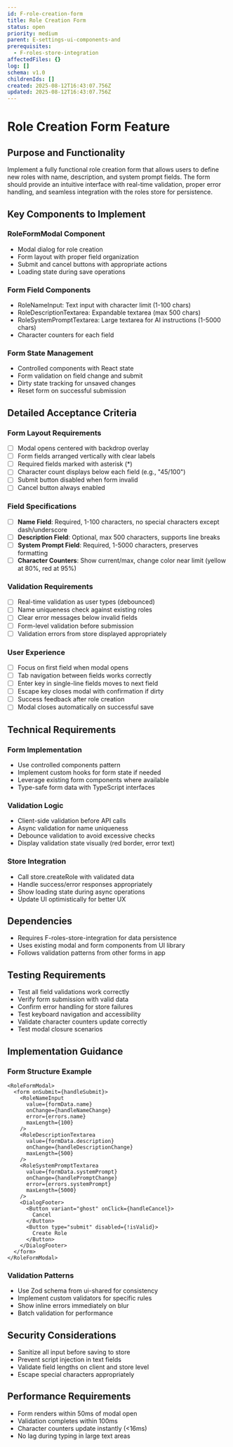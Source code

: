 ```yaml
---
id: F-role-creation-form
title: Role Creation Form
status: open
priority: medium
parent: E-settings-ui-components-and
prerequisites:
  - F-roles-store-integration
affectedFiles: {}
log: []
schema: v1.0
childrenIds: []
created: 2025-08-12T16:43:07.756Z
updated: 2025-08-12T16:43:07.756Z
---
```


# Role Creation Form Feature

## Purpose and Functionality

Implement a fully functional role creation form that allows users to define new roles with name, description, and system prompt fields. The form should provide an intuitive interface with real-time validation, proper error handling, and seamless integration with the roles store for persistence.

## Key Components to Implement

### RoleFormModal Component

- Modal dialog for role creation
- Form layout with proper field organization
- Submit and cancel buttons with appropriate actions
- Loading state during save operations

### Form Field Components

- RoleNameInput: Text input with character limit (1-100 chars)
- RoleDescriptionTextarea: Expandable textarea (max 500 chars)
- RoleSystemPromptTextarea: Large textarea for AI instructions (1-5000 chars)
- Character counters for each field

### Form State Management

- Controlled components with React state
- Form validation on field change and submit
- Dirty state tracking for unsaved changes
- Reset form on successful submission

## Detailed Acceptance Criteria

### Form Layout Requirements

- [ ] Modal opens centered with backdrop overlay
- [ ] Form fields arranged vertically with clear labels
- [ ] Required fields marked with asterisk (\*)
- [ ] Character count displays below each field (e.g., "45/100")
- [ ] Submit button disabled when form invalid
- [ ] Cancel button always enabled

### Field Specifications

- [ ] **Name Field**: Required, 1-100 characters, no special characters except dash/underscore
- [ ] **Description Field**: Optional, max 500 characters, supports line breaks
- [ ] **System Prompt Field**: Required, 1-5000 characters, preserves formatting
- [ ] **Character Counters**: Show current/max, change color near limit (yellow at 80%, red at 95%)

### Validation Requirements

- [ ] Real-time validation as user types (debounced)
- [ ] Name uniqueness check against existing roles
- [ ] Clear error messages below invalid fields
- [ ] Form-level validation before submission
- [ ] Validation errors from store displayed appropriately

### User Experience

- [ ] Focus on first field when modal opens
- [ ] Tab navigation between fields works correctly
- [ ] Enter key in single-line fields moves to next field
- [ ] Escape key closes modal with confirmation if dirty
- [ ] Success feedback after role creation
- [ ] Modal closes automatically on successful save

## Technical Requirements

### Form Implementation

- Use controlled components pattern
- Implement custom hooks for form state if needed
- Leverage existing form components where available
- Type-safe form data with TypeScript interfaces

### Validation Logic

- Client-side validation before API calls
- Async validation for name uniqueness
- Debounce validation to avoid excessive checks
- Display validation state visually (red border, error text)

### Store Integration

- Call store.createRole with validated data
- Handle success/error responses appropriately
- Show loading state during async operations
- Update UI optimistically for better UX

## Dependencies

- Requires F-roles-store-integration for data persistence
- Uses existing modal and form components from UI library
- Follows validation patterns from other forms in app

## Testing Requirements

- Test all field validations work correctly
- Verify form submission with valid data
- Confirm error handling for store failures
- Test keyboard navigation and accessibility
- Validate character counters update correctly
- Test modal closure scenarios

## Implementation Guidance

### Form Structure Example

```tsx
<RoleFormModal>
  <form onSubmit={handleSubmit}>
    <RoleNameInput
      value={formData.name}
      onChange={handleNameChange}
      error={errors.name}
      maxLength={100}
    />
    <RoleDescriptionTextarea
      value={formData.description}
      onChange={handleDescriptionChange}
      maxLength={500}
    />
    <RoleSystemPromptTextarea
      value={formData.systemPrompt}
      onChange={handlePromptChange}
      error={errors.systemPrompt}
      maxLength={5000}
    />
    <DialogFooter>
      <Button variant="ghost" onClick={handleCancel}>
        Cancel
      </Button>
      <Button type="submit" disabled={!isValid}>
        Create Role
      </Button>
    </DialogFooter>
  </form>
</RoleFormModal>
```

### Validation Patterns

- Use Zod schema from ui-shared for consistency
- Implement custom validators for specific rules
- Show inline errors immediately on blur
- Batch validation for performance

## Security Considerations

- Sanitize all input before saving to store
- Prevent script injection in text fields
- Validate field lengths on client and store level
- Escape special characters appropriately

## Performance Requirements

- Form renders within 50ms of modal open
- Validation completes within 100ms
- Character counters update instantly (<16ms)
- No lag during typing in large text areas
